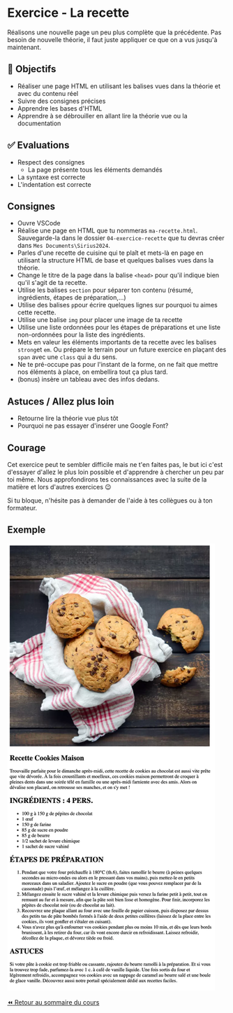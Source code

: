 # Exercice - La recette

Réalisons une nouvelle page un peu plus complète que la précédente. Pas besoin de nouvelle théorie, il faut juste appliquer ce que on a vus jusqu'à maintenant.

## :memo: Objectifs

- Réaliser une page HTML en utilisant les balises vues dans la théorie et avec du contenu réel
- Suivre des consignes précises
- Apprendre les bases d'HTML
- Apprendre à se débrouiller en allant lire la théorie vue ou la documentation

## :white_check_mark: Evaluations

- Respect des consignes
  - La page présente tous les éléments demandés
- La syntaxe est correcte
- L'indentation est correcte

## Consignes

- Ouvre VSCode
- Réalise une page en HTML que tu nommeras `ma-recette.html`. Sauvegarde-la dans le dossier `04-exercice-recette` que tu devras créer dans `Mes Documents\Sirius2024`.
- Parles d'une recette de cuisine qui te plaît et mets-là en page en utilisant la structure HTML de base et quelques balises vues dans la théorie.
- Change le titre de la page dans la balise `<head>` pour qu'il indique bien qu'il s'agit de ta recette.
- Utilise les balises `section` pour séparer ton contenu (résumé, ingrédients, étapes de préparation,...)
- Utilise des balises `p`pour écrire quelques lignes sur pourquoi tu aimes cette recette.
- Utilise une balise `img` pour placer une image de ta recette
- Utilise une liste ordonnées pour les étapes de préparations et une liste non-ordonnées pour la liste des ingrédients.
- Mets en valeur les éléments importants de ta recette avec les balises `strong`et `em`. Ou prépare le terrain pour un future exercice en plaçant des `span` avec une `class` qui a du sens.
- Ne te pré-occupe pas pour l'instant de la forme, on ne fait que mettre nos éléments à place, on embellira tout ça plus tard.
- (bonus) insère un tableau avec des infos dedans.

## Astuces / Allez plus loin

- Retourne lire la théorie vue plus tôt
- Pourquoi ne pas essayer d'insérer une Google Font?

## Courage

Cet exercice peut te sembler difficile mais ne t'en faites pas, le but ici c'est d'essayer d'allez le plus loin possible et d'apprendre à chercher un peu par toi même. Nous approfondirons tes connaissances avec la suite de la matière et lors d'autres exercices 😉

Si tu bloque, n'hésite pas à demander de l'aide à tes collègues ou à ton formateur.

## Exemple

![exemple-recette](img/recette-ex/exemple-recette.png)

[:rewind: Retour au sommaire du cours](./README.md#table-des-matières)
